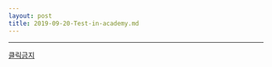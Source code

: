 ```yaml
---
layout: post
title: 2019-09-20-Test-in-academy.md
---
```


---
[클릭금지](https://scratch.mit.edu/projects/330556191/embed)
